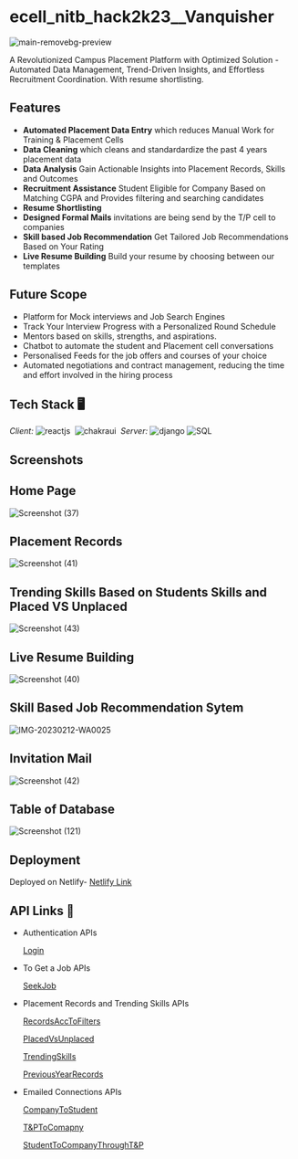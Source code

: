 # ecell_nitb_hack2k23__Vanquisher
![main-removebg-preview](https://user-images.githubusercontent.com/97653340/213859431-eb9a28a5-6d39-4d92-87f7-a25143c4cb6a.jpg)

A Revolutionized Campus Placement Platform with Optimized Solution - Automated Data Management, Trend-Driven Insights, and Effortless Recruitment Coordination.
With resume shortlisting.

## Features
- **Automated Placement Data Entry** which reduces Manual Work for Training & Placement Cells
- **Data Cleaning** which cleans and standardardize the past 4 years placement data
- **Data Analysis** Gain Actionable Insights into Placement Records, Skills and Outcomes
- **Recruitment Assistance** Student Eligible for Company Based on Matching CGPA and Provides filtering and searching candidates
- **Resume Shortlisting** 
- **Designed Formal Mails** invitations are being send by the T/P cell to companies
- **Skill based Job Recommendation** Get Tailored Job Recommendations Based on Your Rating
- **Live Resume Building** Build your resume by choosing between our templates


## Future Scope
- Platform for Mock interviews and Job Search Engines
- Track Your Interview Progress with a Personalized Round Schedule
- Mentors based on skills, strengths, and aspirations.
- Chatbot to automate the student and Placement cell conversations
- Personalised Feeds for the job offers and courses of your choice
- Automated negotiations and contract management, reducing the time and effort involved in the hiring process




## Tech Stack 🖥
*Client:* 
![reactjs](https://img.shields.io/badge/React-20232A?style=for-the-badge&logo=react&logoColor=61DAFB)&nbsp;
![chakraui](https://img.shields.io/badge/Chakra--UI-319795?style=for-the-badge&logo=chakra-ui&logoColor=white)&nbsp;
*Server:*
![django](https://img.shields.io/badge/Django-DjangoRest%20FrameWork-green)
![SQL](https://img.shields.io/badge/SQL-Postgresql-green)

## Screenshots

## Home Page
 
![Screenshot (37)](https://user-images.githubusercontent.com/104627870/218318990-372c36fb-cb15-4919-8dc7-7886204aa490.png)

## Placement Records

![Screenshot (41)](https://user-images.githubusercontent.com/104627870/218319276-ac4bab95-eb6a-48ac-a32f-f0a54eb0adb3.png)

## Trending Skills Based on Students Skills and Placed VS Unplaced

![Screenshot (43)](https://user-images.githubusercontent.com/104627870/218320438-3820cc16-6617-42b3-b8ec-c1366ad87940.png)

## Live Resume Building

![Screenshot (40)](https://user-images.githubusercontent.com/104627870/218319251-d8d7193c-9c6b-48e6-9f90-7c7caf624211.png)

## Skill Based Job Recommendation Sytem

![IMG-20230212-WA0025](https://user-images.githubusercontent.com/104627870/218319962-c6408edc-e397-40c9-afff-530ceadd51e4.jpg)

## Invitation Mail

![Screenshot (42)](https://user-images.githubusercontent.com/104627870/218320165-58c1ff61-78e3-49dd-be3f-014f8e531d92.png)

## Table of Database

![Screenshot (121)](https://user-images.githubusercontent.com/104627870/218320089-df95d127-a458-40c9-a262-e8a849d556d4.png)





## Deployment
 Deployed on Netlify-
 [Netlify Link](https://carrersome.netlify.app/)


## API Links 🔗
- Authentication APIs

  [Login](https://ecellnitbhack2k23vanquisher-production.up.railway.app/accounts/login/)
  
  
- To Get a Job APIs
 
  [SeekJob](https://ecellnitbhack2k23vanquisher-production.up.railway.app/info_student/job_form/1)
  
 - Placement Records and Trending Skills APIs
 
   [RecordsAccToFilters](https://ecellnitbhack2k23vanquisher-production.up.railway.app/info_student/admin_view/b.tech/cse)
  
   [PlacedVsUnplaced]()
  
   [TrendingSkills](https://ecellnitbhack2k23vanquisher-production.up.railway.app/info_student/skill_view/)
  
   [PreviousYearRecords]()
  
   
  
- Emailed Connections APIs


   [CompanyToStudent](https://ecellnitbhack2k23vanquisher-production.up.railway.app/info_student/company_form/2)
  
   [T&PToComapny](https://ecellnitbhack2k23vanquisher-production.up.railway.app/info_student/admin_view_email/1)
  
   [StudentToCompanyThroughT&P]()

